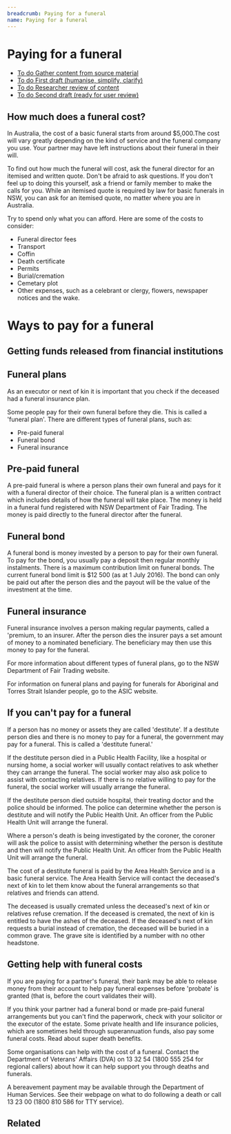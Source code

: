 ```yaml
---
breadcrumb: Paying for a funeral
name: Paying for a funeral
---
```


Paying for a funeral
===========================

<!--
  Light:  <ul class="au-progress-indicator">
  Dark:   <ul class="au-progress-indicator au-progress-indicator--dark">
-->

<ul class="au-progress-indicator">
  <li>
    <a class="au-progress-indicator__link au-progress-indicator__link--doing" href="#url">
      <span class="au-progress-indicator__status">To do</span>
      Gather content from source material
    </a>
  </li>
  <li>
    <a class="au-progress-indicator__link au-progress-indicator__link--todo" href="#url">
      <span class="au-progress-indicator__status">To do</span>
      First draft (humanise, simplify, clarify)
    </a>
  </li>
  <li>
    <a class="au-progress-indicator__link au-progress-indicator__link--todo" href="#url">
      <span class="au-progress-indicator__status">To do</span>
      Researcher review of content
    </a>
  </li>
  <li>
    <a class="au-progress-indicator__link au-progress-indicator__link--todo" href="#url">
      <span class="au-progress-indicator__status">To do</span>
      Second draft (ready for user review)
    </a>
  </li>
</ul>

## How much does a funeral cost?

In Australia, the cost of a basic funeral starts from around $5,000.The cost will vary greatly depending on the kind of service and the funeral company you use. Your partner may have left instructions about their funeral in their will.

To find out how much the funeral will cost, ask the funeral director for an itemised and written quote. Don't be afraid to ask questions. If you don't feel up to doing this yourself, ask a friend or family member to make the calls for you. While an itemised quote is required by law for basic funerals in NSW, you can ask for an itemised quote, no matter where you are in Australia.

Try to spend only what you can afford. Here are some of the costs to consider:

* Funeral director fees
* Transport
* Coffin
* Death certificate
* Permits
* Burial/cremation
* Cemetary plot
* Other expenses, such as a celebrant or clergy, flowers, newspaper notices and the wake.

<!-- https://www.moneysmart.gov.au/life-events-and-you/life-events/losing-your-partner -->


# Ways to pay for a funeral

## Getting funds released from financial institutions
## Funeral plans
As an executor or next of kin it is important that you check if the deceased had a funeral insurance plan.

Some people pay for their own funeral before they die. This is called a 'funeral plan'. There are different types of funeral plans, such as:

* Pre-paid funeral
* Funeral bond
* Funeral insurance

## Pre-paid funeral
A pre-paid funeral is where a person plans their own funeral and pays for it with a funeral director of their choice. The funeral plan is a written contract which includes details of how the funeral will take place. The money is held in a funeral fund registered with NSW Department of Fair Trading. The money is paid directly to the funeral director after the funeral.

## Funeral bond
A funeral bond is money invested by a person to pay for their own funeral. To pay for the bond, you usually pay a deposit then regular monthly instalments. There is a maximum contribution limit on funeral bonds. The current funeral bond limit is $12 500 (as at 1 July 2016). The bond can only be paid out after the person dies and the payout will be the value of the investment at the time.

## Funeral insurance
Funeral insurance involves a person making regular payments, called a 'premium, to an insurer. After the person dies the insurer pays a set amount of money to a nominated beneficiary. The beneficiary may then use this money to pay for the funeral.

For more information about different types of funeral plans, go to the NSW Department of Fair Trading website.

For information on funeral plans and paying for funerals for Aboriginal and Torres Strait Islander people, go to the ASIC website.

<!-- source: http://www.lawaccess.nsw.gov.au/Pages/representing/after_someone_dies/funerals/paying_for_the_funeral.aspx -->


## If you can't pay for a funeral
If a person has no money or assets they are called 'destitute'. If a destitute person dies and there is no money to pay for a funeral, the government may pay for a funeral. This is called a 'destitute funeral.'

If the destitute person died in a Public Health Facility, like a hospital or nursing home, a social worker will usually contact relatives to ask whether they can arrange the funeral. The social worker may also ask police to assist with contacting relatives. If there is no relative willing to pay for the funeral, the social worker will usually arrange the funeral.

If the destitute person died outside hospital, their treating doctor and the police should be informed. The police can determine whether the person is destitute and will notify the Public Health Unit. An officer from the Public Health Unit will arrange the funeral.

Where a person's death is being investigated by the coroner, the coroner will ask the police to assist with determining whether the person is destitute and then will notify the Public Health Unit. An officer from the Public Health Unit will arrange the funeral.

The cost of a destitute funeral is paid by the Area Health Service and is a basic funeral service. The Area Health Service will contact the deceased's next of kin to let them know about the funeral arrangements so that relatives and friends can attend.

The deceased is usually cremated unless the deceased's next of kin or relatives refuse cremation. If the deceased is cremated, the next of kin is entitled to have the ashes of the deceased. If the deceased's next of kin requests a burial instead of cremation, the deceased will be buried in a common grave. The grave site is identified by a number with no other headstone.

<!-- http://www.lawaccess.nsw.gov.au/Pages/representing/after_someone_dies/funerals/paying_for_the_funeral.aspx -->

## Getting help with funeral costs
If you are paying for a partner's funeral, their bank may be able to release money from their account to help pay funeral expenses before 'probate' is granted (that is, before the court validates their will).

If you think your partner had a funeral bond or made pre-paid funeral arrangements but you can't find the paperwork, check with your solicitor or the executor of the estate. Some private health and life insurance policies, which are sometimes held through superannuation funds, also pay some funeral costs. Read about super death benefits.

Some organisations can help with the cost of a funeral. Contact the Department of Veterans' Affairs (DVA) on 13 32 54 (1800 555 254 for regional callers) about how it can help support you through deaths and funerals.

A bereavement payment may be available through the Department of Human Services. See their webpage on what to do following a death or call 13 23 00 (1800 810 586 for TTY service).

## Related

<!-- ASIC: MoneySmart arranging a funeral https://www.moneysmart.gov.au/life-events-and-you/life-events/losing-your-partner -->
